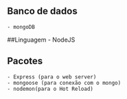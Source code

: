 ## Banco de dados 
    - mongoDB
##Linguagem
    - NodeJS 
## Pacotes
    - Express (para o web server)
    - mongoose (para conexão com o mongo)
    - nodemon(para o Hot Reload)
